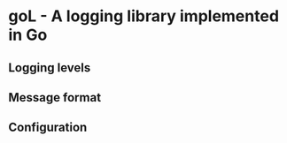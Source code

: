 # goL - A logging library implemented in Go


## Logging levels

## Message format

## Configuration